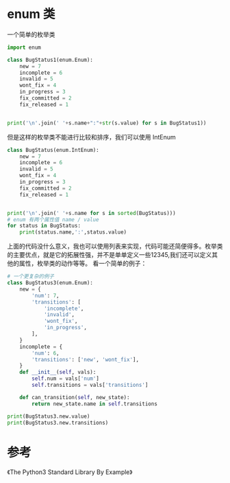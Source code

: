 # enum 类
一个简单的枚举类
```py
import enum

class BugStatus1(enum.Enum):
    new = 7
    incomplete = 6
    invalid = 5
    wont_fix = 4
    in_progress = 3
    fix_committed = 2
    fix_released = 1


print('\n'.join(' '+s.name+":"+str(s.value) for s in BugStatus1))
```
但是这样的枚举类不能进行比较和排序，我们可以使用 IntEnum
```py
class BugStatus(enum.IntEnum):
    new = 7
    incomplete = 6
    invalid = 5
    wont_fix = 4
    in_progress = 3
    fix_committed = 2
    fix_released = 1


print('\n'.join(' '+s.name for s in sorted(BugStatus)))
# enum 有两个属性值 name / value
for status in BugStatus:
    print(status.name,':',status.value)
```
上面的代码没什么意义，我也可以使用列表来实现，代码可能还简便得多。枚举类的主要优点，就是它的拓展性强，并不是单单定义一些12345,我们还可以定义其他的属性，枚举类的动作等等。
看一个简单的例子：
```py
# 一个更复杂的例子
class BugStatus3(enum.Enum):
    new = {
        'num': 7,
        'transitions': [
            'incomplete',
            'invalid',
            'wont_fix',
            'in_progress',
        ],
    }
    incomplete = {
        'num': 6,
        'transitions': ['new', 'wont_fix'],
    }
    def __init__(self, vals):
        self.num = vals['num']
        self.transitions = vals['transitions']

    def can_transition(self, new_state):
        return new_state.name in self.transitions

print(BugStatus3.new.value)
print(BugStatus3.new.transitions)
```


# 参考
《The Python3 Standard Library By Example》

